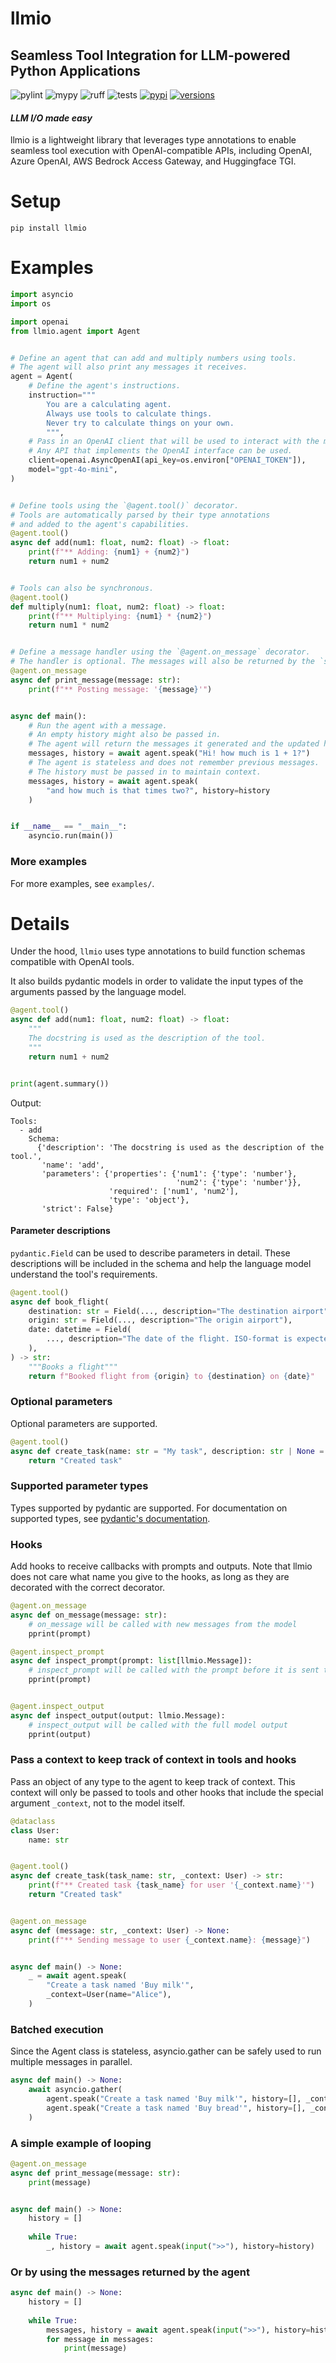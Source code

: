
# llmio
## Seamless Tool Integration for LLM-powered Python Applications


![pylint](https://github.com/badgeir/llmio/actions/workflows/pylint.yml/badge.svg)
![mypy](https://github.com/badgeir/llmio/actions/workflows/mypy.yml/badge.svg)
![ruff](https://github.com/badgeir/llmio/actions/workflows/ruff.yml/badge.svg)
![tests](https://github.com/badgeir/llmio/actions/workflows/test.yml/badge.svg)
[![pypi](https://img.shields.io/pypi/v/llmio.svg)](https://pypi.python.org/pypi/llmio)
[![versions](https://img.shields.io/pypi/pyversions/llmio.svg)](https://github.com/badgeir/llmio)

#### *LLM I/O made easy*

llmio is a lightweight library that leverages type annotations to enable seamless tool execution with OpenAI-compatible APIs, including OpenAI, Azure OpenAI, AWS Bedrock Access Gateway, and Huggingface TGI.


# Setup

```
pip install llmio
```

# Examples

``` python
import asyncio
import os

import openai
from llmio.agent import Agent


# Define an agent that can add and multiply numbers using tools.
# The agent will also print any messages it receives.
agent = Agent(
    # Define the agent's instructions.
    instruction="""
        You are a calculating agent.
        Always use tools to calculate things.
        Never try to calculate things on your own.
        """,
    # Pass in an OpenAI client that will be used to interact with the model.
    # Any API that implements the OpenAI interface can be used.
    client=openai.AsyncOpenAI(api_key=os.environ["OPENAI_TOKEN"]),
    model="gpt-4o-mini",
)


# Define tools using the `@agent.tool()` decorator.
# Tools are automatically parsed by their type annotations
# and added to the agent's capabilities.
@agent.tool()
async def add(num1: float, num2: float) -> float:
    print(f"** Adding: {num1} + {num2}")
    return num1 + num2


# Tools can also be synchronous.
@agent.tool()
def multiply(num1: float, num2: float) -> float:
    print(f"** Multiplying: {num1} * {num2}")
    return num1 * num2


# Define a message handler using the `@agent.on_message` decorator.
# The handler is optional. The messages will also be returned by the `speak` method.
@agent.on_message
async def print_message(message: str):
    print(f"** Posting message: '{message}'")


async def main():
    # Run the agent with a message.
    # An empty history might also be passed in.
    # The agent will return the messages it generated and the updated history.
    messages, history = await agent.speak("Hi! how much is 1 + 1?")
    # The agent is stateless and does not remember previous messages.
    # The history must be passed in to maintain context.
    messages, history = await agent.speak(
        "and how much is that times two?", history=history
    )


if __name__ == "__main__":
    asyncio.run(main())
```

### More examples

For more examples, see `examples/`.


# Details

Under the hood, `llmio` uses type annotations to build function schemas compatible with OpenAI tools.

It also builds pydantic models in order to validate the input types of the arguments passed by the language model.

``` python
@agent.tool()
async def add(num1: float, num2: float) -> float:
    """
    The docstring is used as the description of the tool.
    """
    return num1 + num2


print(agent.summary())
```

Output:
``` plaintext
Tools:
  - add
    Schema:
      {'description': 'The docstring is used as the description of the tool.',
       'name': 'add',
       'parameters': {'properties': {'num1': {'type': 'number'},
                                     'num2': {'type': 'number'}},
                      'required': ['num1', 'num2'],
                      'type': 'object'},
       'strict': False}
```

#### Parameter descriptions

`pydantic.Field` can be used to describe parameters in detail. These descriptions will be included in the schema and help the language model understand the tool's requirements.

``` python
@agent.tool()
async def book_flight(
    destination: str = Field(..., description="The destination airport"),
    origin: str = Field(..., description="The origin airport"),
    date: datetime = Field(
        ..., description="The date of the flight. ISO-format is expected."
    ),
) -> str:
    """Books a flight"""
    return f"Booked flight from {origin} to {destination} on {date}"
```

### Optional parameters

Optional parameters are supported.

``` python
@agent.tool()
async def create_task(name: str = "My task", description: str | None = None) -> str:
    return "Created task"
```

### Supported parameter types

Types supported by pydantic are supported.
For documentation on supported types, see [pydantic's documentation](https://docs.pydantic.dev/latest/concepts/types).

### Hooks

Add hooks to receive callbacks with prompts and outputs. Note that llmio does not care what name you give to the hooks, as long as they are decorated with the correct decorator.

``` python
@agent.on_message
async def on_message(message: str):
    # on_message will be called with new messages from the model
    pprint(prompt)

@agent.inspect_prompt
async def inspect_prompt(prompt: list[llmio.Message]):
    # inspect_prompt will be called with the prompt before it is sent to the model
    pprint(prompt)


@agent.inspect_output
async def inspect_output(output: llmio.Message):
    # inspect_output will be called with the full model output
    pprint(output)
``` 

### Pass a context to keep track of context in tools and hooks

Pass an object of any type to the agent to keep track of context. This context will only be passed to tools and other hooks that include the special argument `_context`, not to the model itself.

``` python
@dataclass
class User:
    name: str


@agent.tool()
async def create_task(task_name: str, _context: User) -> str:
    print(f"** Created task {task_name} for user '{_context.name}'")
    return "Created task"


@agent.on_message
async def (message: str, _context: User) -> None:
    print(f"** Sending message to user {_context.name}: {message}")


async def main() -> None:
    _ = await agent.speak(
        "Create a task named 'Buy milk'",
        _context=User(name="Alice"),
    )
```

### Batched execution

Since the Agent class is stateless, asyncio.gather can be safely used to run multiple messages in parallel.

``` python
async def main() -> None:
    await asyncio.gather(
        agent.speak("Create a task named 'Buy milk'", history=[], _context=User(name="Alice")),
        agent.speak("Create a task named 'Buy bread'", history=[], _context=User(name="Bob")),
    )
```

### A simple example of looping

``` python
@agent.on_message
async def print_message(message: str):
    print(message)


async def main() -> None:
    history = []
    
    while True:
        _, history = await agent.speak(input(">>"), history=history)

```

### Or by using the messages returned by the agent

``` python
async def main() -> None:
    history = []
    
    while True:
        messages, history = await agent.speak(input(">>"), history=history)
        for message in messages:
            print(message)
```
